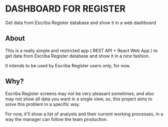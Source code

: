 # DASHBOARD FOR REGISTER

Get data from Escriba Register database and show it in a web dashboard

## About

This is a really simple and restricted app ( REST API + React Web App ) to get data from Escriba Register database and show it in a nice fashion.

It intends to be used by Escriba Register users only, for now.

## Why?

Escriba Register screens may not be very pleasant sometimes, and also may not show all data you want in a single view, so, this project aims to solve this problem in a specific way.

For now, it'll show a list of analysts and their current working processes, in a way the manager can follow the team production.
